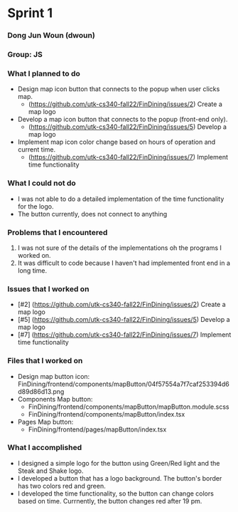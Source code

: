 # Sprint 1
### Dong Jun Woun (dwoun)
### Group: JS

### What I planned to do
* Design map icon button that connects to the popup when user clicks map.
   - (https://github.com/utk-cs340-fall22/FinDining/issues/2) Create a map logo
* Develop a map icon button that connects to the popup (front-end only).
   - (https://github.com/utk-cs340-fall22/FinDining/issues/5) Develop a map logo
* Implement map icon color change based on hours of operation and current time.
   - (https://github.com/utk-cs340-fall22/FinDining/issues/7) Implement time functionality

### What I could not do
* I was not able to do a detailed implementation of the time functionality for the logo.
* The button currently, does not connect to anything

### Problems that I encountered
1. I was not sure of the details of the implementations oh the programs I worked on.
2. It was difficult to code because I haven't had implemented front end in a long time.

### Issues that I worked on
* [#2] (https://github.com/utk-cs340-fall22/FinDining/issues/2) Create a map logo
* [#5] (https://github.com/utk-cs340-fall22/FinDining/issues/5) Develop a map logo
* [#7] (https://github.com/utk-cs340-fall22/FinDining/issues/7) Implement time functionality

### Files that I worked on
* Design map button icon: FinDining/frontend/components/mapButton/04f57554a7f7caf253394d6d89d86d13.png
* Components Map button: 
   * FinDining/frontend/components/mapButton/mapButton.module.scss
   * FinDining/frontend/components/mapButton/index.tsx 
* Pages Map button: 
   * FinDining/frontend/pages/mapButton/index.tsx

### What I accomplished
* I designed a simple logo for the button using Green/Red light and the Steak and Shake logo.
* I developed a button that has a logo background. The button's border has two colors red and green. 
* I developed the time functionality, so the button can change colors based on time. Currnently, the button changes red after 19 pm.